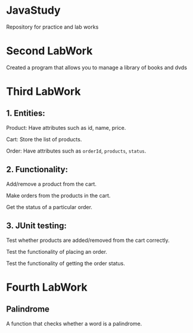 # JavaStudy
Repository for practice and lab works
# Second LabWork
Created a program that allows you to manage a library of books and dvds
# Third LabWork
## 1. Entities:

Product: Have attributes such as id, name, price.

Cart: Store the list of products.

Order: Have attributes such as `orderId`, `products`, `status`.

## 2. Functionality:
Add/remove a product from the cart.

Make orders from the products in the cart.

Get the status of a particular order.

## 3.  JUnit testing:
Test whether products are added/removed from the cart correctly.

Test the functionality of placing an order.

Test the functionality of getting the order status. 

# Fourth LabWork

## Palindrome
A function that checks whether a word is a palindrome.
